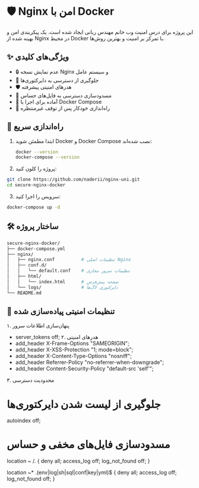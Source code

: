 # 🛡️ Nginx امن با Docker
این پروژه برای درس امنیت وب خانم مهندس ربانی ایجاد شده است.
یک پیکربندی امن و بهینه شده از Nginx در محیط Docker با تمرکز بر امنیت و بهترین روش‌ها.

## ✨ ویژگی‌های کلیدی

- 🔒 عدم نمایش نسخه Nginx و سیستم عامل
- 🚫 جلوگیری از دسترسی به دایرکتوری‌ها
- 🛡️ هدرهای امنیتی پیشرفته
- 📁 مسدودسازی دسترسی به فایل‌های حساس
- 🐳 آماده برای اجرا با Docker Compose
- 🔄 راه‌اندازی خودکار پس از توقف غیرمنتظره

## 🚀 راه‌اندازی سریع

1. ابتدا مطمئن شوید Docker و Docker Compose نصب شده‌اند:
   ```bash
   docker --version
   docker-compose --version
   ```
2. پروژه را کلون کنید:
```bash
git clone https://github.com/naderii/nginx-uni.git
cd secure-nginx-docker
```
3. سرویس را اجرا کنید:
```bash
docker-compose up -d
```

## 🛠️ ساختار پروژه
```bash
secure-nginx-docker/
├── docker-compose.yml
├── nginx/
│   ├── nginx.conf          # تنظیمات اصلی Nginx
│   ├── conf.d/
│   │   └── default.conf    # تنظیمات سرور مجازی
│   ├── html/
│   │   └── index.html      # صفحه پیش‌فرض
│   └── logs/               # دایرکتوری لاگ‌ها
└── README.md
```
## 🔧 تنظیمات امنیتی پیاده‌سازی شده

۱. پنهان‌سازی اطلاعات سرور
 - server_tokens off;
۲. هدرهای امنیتی
 - add_header X-Frame-Options "SAMEORIGIN";
 - add_header X-XSS-Protection "1; mode=block";
 - add_header X-Content-Type-Options "nosniff";
 - add_header Referrer-Policy "no-referrer-when-downgrade";
 - add_header Content-Security-Policy "default-src 'self'";

۳. محدودیت دسترسی
# جلوگیری از لیست شدن دایرکتوری‌ها
autoindex off;

# مسدودسازی فایل‌های مخفی و حساس
location ~ /\. {
    deny all;
    access_log off;
    log_not_found off;
}

location ~* \.(env|log|sh|sql|conf|key|yml)$ {
    deny all;
    access_log off;
    log_not_found off;
}



